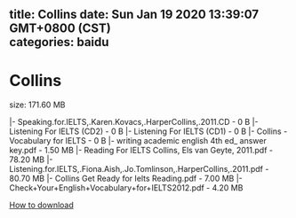 
title: Collins
date: Sun Jan 19 2020 13:39:07 GMT+0800 (CST)    
categories: baidu
---

# Collins
size: 171.60 MB
 
 
|- Speaking.for.IELTS,.Karen.Kovacs,.HarperCollins,.2011.CD - 0 B
|- Listening For IELTS (CD2) - 0 B
|- Listening For IELTS (CD1) - 0 B
|- Collins - Vocabulary for IELTS - 0 B
|- writing academic english 4th ed_ answer key.pdf - 1.50 MB
|- Reading For IELTS Collins, Els van Geyte, 2011.pdf - 78.20 MB
|- Listening.for.IELTS,.Fiona.Aish,.Jo.Tomlinson,.HarperCollins,.2011.pdf - 80.70 MB
|- Collins Get Ready for Ielts Reading.pdf - 7.00 MB
|- Check+Your+English+Vocabulary+for+IELTS2012.pdf - 4.20 MB

[How to download](https://bpcam.bemobtrk.com/go/2ceec3aa-1ca2-46d6-b9ff-aaa5c184517c?jno=1482)